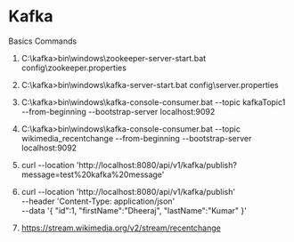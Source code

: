 # Kafka
Basics Commands
  1. C:\kafka>bin\windows\zookeeper-server-start.bat config\zookeeper.properties
  2. C:\kafka>bin\windows\kafka-server-start.bat config\server.properties
  3. C:\kafka>bin\windows\kafka-console-consumer.bat --topic kafkaTopic1 --from-beginning --bootstrap-server localhost:9092
  4. C:\kafka>bin\windows\kafka-console-consumer.bat --topic wikimedia_recentchange --from-beginning --bootstrap-server localhost:9092
  5. curl --location 'http://localhost:8080/api/v1/kafka/publish?message=test%20kafka%20message'
  6. curl --location 'http://localhost:8080/api/v1/kafka/publish' \
    --header 'Content-Type: application/json' \
    --data '{
        "id":1,
        "firstName":"Dheeraj",
        "lastName":"Kumar"
    }'
  
  7. https://stream.wikimedia.org/v2/stream/recentchange
